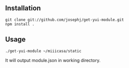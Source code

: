 


## Installation

````
git clone git://github.com/josephj/get-yui-module.git
npm install .
````


## Usage 
````
./get-yui-module ~/miiicasa/static
````

It will output module.json in working directory.

